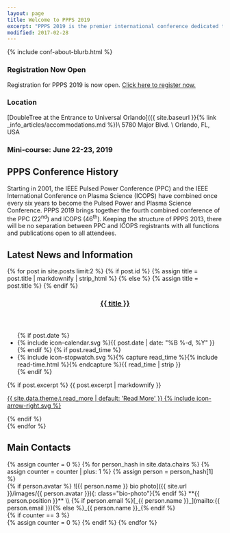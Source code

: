 ```yaml
---
layout: page
title: Welcome to PPPS 2019
excerpt: "PPPS 2019 is the premier international conference dedicated to pulsed power and plasma science."
modified: 2017-02-28
---
```

 
{% include conf-about-blurb.html %}

### Registration Now Open

Registration for PPPS 2019 is now open. [Click here to register now.](http://www.cvent.com/d/b4q9tx)

### Location

[DoubleTree at the Entrance to Universal Orlando]({{ site.baseurl }}{% link _info_articles/accommodations.md %})\\
5780 Major Blvd. \\
Orlando, FL, USA

### Mini-course: June 22-23, 2019

<div class="gallery-ender"></div>

## PPPS Conference History

Starting in 2001, the IEEE Pulsed Power Conference (PPC) and the IEEE International Conference on Plasma Science (ICOPS) have combined once every six years to become the Pulsed Power and Plasma Science Conference. PPPS 2019 brings together the fourth combined conference of the PPC (22<sup>nd</sup>) and ICOPS (46<sup>th</sup>).  Keeping the structure of PPPS 2013, there will be no separation between PPC and ICOPS registrants with all functions and publications open to all attendees.

## Latest News and Information

{% for post in site.posts limit:2 %}
{% if post.id %}
  {% assign title = post.title | markdownify | strip_html %}
{% else %}
  {% assign title = post.title %}
{% endif %}

<div class="entries">
<article class="entry">
  <header class="entry-header">
    <h3 class="entry-title">
      <a href="{{ post.url | relative_url }}" rel="bookmark">{{ title }}</a>
    </h3>
  </header>
  <footer class="entry-meta">
    <ul>
    {% if post.date %}
      <li><span class="icon">{% include icon-calendar.svg %}</span><time class="entry-time" datetime="{{ post.date | date_to_xmlschema }}">{{ post.date | date: "%B %-d, %Y" }}</time></li>
    {% endif %}
    {% if post.read_time %}
      <li><span class="icon">{% include icon-stopwatch.svg %}</span>{% capture read_time %}{% include read-time.html %}{% endcapture %}{{ read_time | strip }}</li>
    {% endif %}
    </ul>
  </footer>
  <div class="entry-excerpt">
    {% if post.excerpt %}
      {{ post.excerpt | markdownify }}
      <p><a href="{{ post.url | relative_url }}" class="more-link">{{ site.data.theme.t.read_more | default: 'Read More' }} <span class="icon icon--arrow-right">{% include icon-arrow-right.svg %}</span></a></p>
    {% endif %}
  </div>
</article>
</div>
{% endfor %}



## Main Contacts

<div class="gallery">
{% assign counter = 0 %}
{% for person_hash in site.data.chairs %}
{% assign counter = counter | plus: 1 %}
{% assign person = person_hash[1] %}
<div markdown="1" class="item">
{% if person.avatar %} ![{{ person.name }} bio photo]({{ site.url }}/images/{{ person.avatar }}){: class="bio-photo"}{% endif %}
**{{ person.position }}**  \\
{% if person.email %}[_{{ person.name }}_](mailto:{{ person.email }}){% else %}_{{ person.name }}_{% endif %}
</div>
{% if counter == 3 %}
<div class="gallery-ender"></div>
{% assign counter = 0 %}
{% endif %}
{% endfor %}
<div class="gallery-ender"></div>



